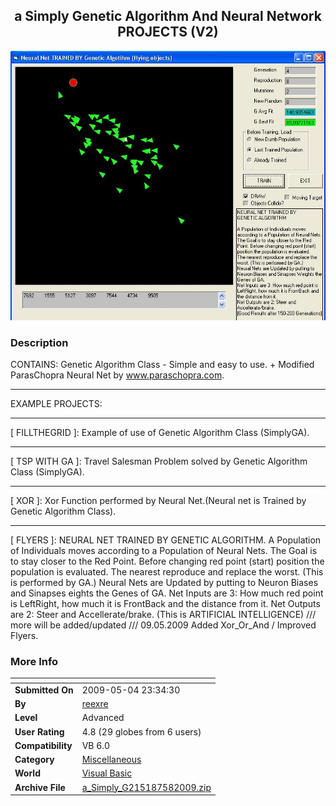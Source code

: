 ﻿<div align="center">

## a Simply Genetic Algorithm And Neural Network PROJECTS \(V2\)

<img src="PIC20094281929299374.JPG">
</div>

### Description

CONTAINS: Genetic Algorithm Class - Simple and easy to use. + Modified ParasChopra Neural Net by www.paraschopra.com. 

----

EXAMPLE PROJECTS: 

----

[ FILLTHEGRID ]: Example of use of Genetic Algorithm Class (SimplyGA). 

----

[ TSP WITH GA ]: Travel Salesman Problem solved by Genetic Algorithm Class (SimplyGA). 

----

[ XOR ]: Xor Function performed by Neural Net.(Neural net is Trained by Genetic Algorithm Class). 

----

[ FLYERS ]: NEURAL NET TRAINED BY GENETIC ALGORITHM. A Population of Individuals moves according to a Population of Neural Nets. The Goal is to stay closer to the Red Point. Before changing red point (start) position the population is evaluated. The nearest reproduce and replace the worst. (This is performed by GA.) Neural Nets are Updated by putting to Neuron Biases and Sinapses eights the Genes of GA. Net Inputs are 3: How much red point is LeftRight, how much it is FrontBack and the distance from it. Net Outputs are 2: Steer and Accellerate/brake. (This is ARTIFICIAL INTELLIGENCE) /// more will be added/updated /// 09.05.2009 Added Xor_Or_And / Improved Flyers.
 
### More Info
 


<span>             |<span>
---                |---
**Submitted On**   |2009-05-04 23:34:30
**By**             |[reexre](https://github.com/Planet-Source-Code/PSCIndex/blob/master/ByAuthor/reexre.md)
**Level**          |Advanced
**User Rating**    |4.8 (29 globes from 6 users)
**Compatibility**  |VB 6\.0
**Category**       |[Miscellaneous](https://github.com/Planet-Source-Code/PSCIndex/blob/master/ByCategory/miscellaneous__1-1.md)
**World**          |[Visual Basic](https://github.com/Planet-Source-Code/PSCIndex/blob/master/ByWorld/visual-basic.md)
**Archive File**   |[a\_Simply\_G215187582009\.zip](https://github.com/Planet-Source-Code/reexre-a-simply-genetic-algorithm-and-neural-network-projects-v2__1-72047/archive/master.zip)








